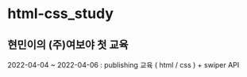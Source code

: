 # html-css_study
## 현민이의 (주)여보야 첫 교육
2022-04-04 ~ 2022-04-06 : publishing 교육 ( html / css ) + swiper API  


